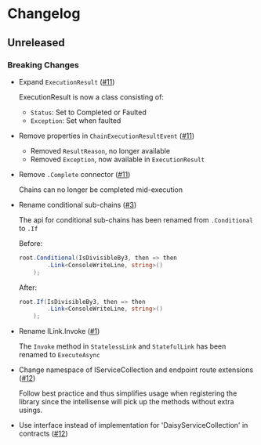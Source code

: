# Changelog

## Unreleased

### Breaking Changes

- Expand `ExecutionResult` ([#11](https://github.com/DaisyFx/DaisyFx/pull/11))

  ExecutionResult is now a class consisting of:
  - `Status`: Set to Completed or Faulted
  - `Exception`: Set when faulted

- Remove properties in `ChainExecutionResultEvent` ([#11](https://github.com/DaisyFx/DaisyFx/pull/11))

  - Removed `ResultReason`, no longer available
  - Removed `Exception`, now available in `ExecutionResult`

- Remove `.Complete` connector ([#11](https://github.com/DaisyFx/DaisyFx/pull/11))

  Chains can no longer be completed mid-execution

- Rename conditional sub-chains ([#3](https://github.com/DaisyFx/DaisyFx/pull/3))

  The api for conditional sub-chains has been renamed from `.Conditional` to `.If`

  Before:
  ```csharp
  root.Conditional(IsDivisibleBy3, then => then
          .Link<ConsoleWriteLine, string>()
      );
  ```

  After:
  ```csharp
  root.If(IsDivisibleBy3, then => then
          .Link<ConsoleWriteLine, string>()
      );
  ```

- Rename ILink.Invoke ([#1](https://github.com/DaisyFx/DaisyFx/pull/1))

  The `Invoke` method in `StatelessLink` and `StatefulLink` has been renamed to `ExecuteAsync`

 - Change namespace of IServiceCollection and endpoint route extensions ([#12](https://github.com/DaisyFx/DaisyFx/pull/12))  

   Follow best practice and thus simplifies usage when registering the library since the intellisense will pick up the methods without extra usings.
   
 - Use interface instead of implementation for 'DaisyServiceCollection' in contracts ([#12](https://github.com/DaisyFx/DaisyFx/pull/12))  